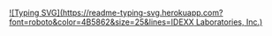 [![Typing SVG](https://readme-typing-svg.herokuapp.com?font=roboto&color=4B5862&size=25&lines=IDEXX Laboratories, Inc.)](https://git.io/typing-svg)
